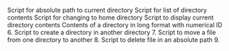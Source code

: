 Script for absolute path to current directory
Script for list of directory contents
Script for changing to home directory
Script to display current directory contents
Contents of a directory in long format with numerical ID
6. Script to create a directory in another directory
7. Script to move a file from one directory to another
8. Script to delete file in an absolute path
9. 

